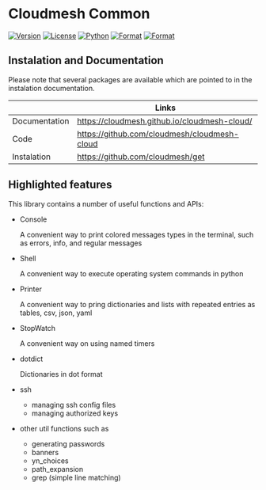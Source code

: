 # Cloudmesh Common

[![Version](https://img.shields.io/pypi/v/cloudmesh-common.svg)](https://pypi.python.org/pypi/cloudmesh-common)
[![License](https://img.shields.io/badge/License-Apache%202.0-blue.svg)](https://github.com/cloudmesh/cloudmesh-common/blob/master/LICENSE)
[![Python](https://img.shields.io/pypi/pyversions/cloudmesh-common.svg)](https://pypi.python.org/pypi/cloudmesh-common)
[![Format](https://img.shields.io/pypi/format/cloudmesh-common.svg)](https://pypi.python.org/pypi/cloudmesh-common)
[![Format](https://img.shields.io/pypi/status/cloudmesh-common.svg)](https://pypi.python.org/pypi/cloudmesh-common)


## Instalation and Documentation

Please note that several packages are available which are pointed to in the
instalation documentation.

|  | Links |
|---------------|-------|
| Documentation | <https://cloudmesh.github.io/cloudmesh-cloud/> |
| Code | <https://github.com/cloudmesh/cloudmesh-cloud> |
| Instalation | <https://github.com/cloudmesh/get> |

## Highlighted features

This library contains a number of useful functions and APIs:

* Console

  A convenient way to print colored messages types in the terminal,
  such as errors, info, and regular messages

* Shell

  A convenient way to execute operating system commands in python

* Printer

  A convenient way to pring dictionaries and lists with repeated
  entries as tables, csv, json, yaml

* StopWatch

  A convenient way on using named timers

* dotdict

  Dictionaries in dot format

* ssh

  * managing ssh config files
  * managing authorized keys

* other util functions such as

  * generating passwords
  * banners
  * yn_choices
  * path_expansion
  * grep (simple line matching)
